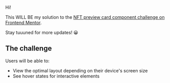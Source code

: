
Hi!

This WILL BE my solution to the [NFT preview card component challenge on Frontend Mentor](https://www.frontendmentor.io/challenges/nft-preview-card-component-SbdUL_w0U). 

Stay tuuuned for more updates! 😀

## The challenge

Users will be able to:

- View the optimal layout depending on their device's screen size
- See hover states for interactive elements



